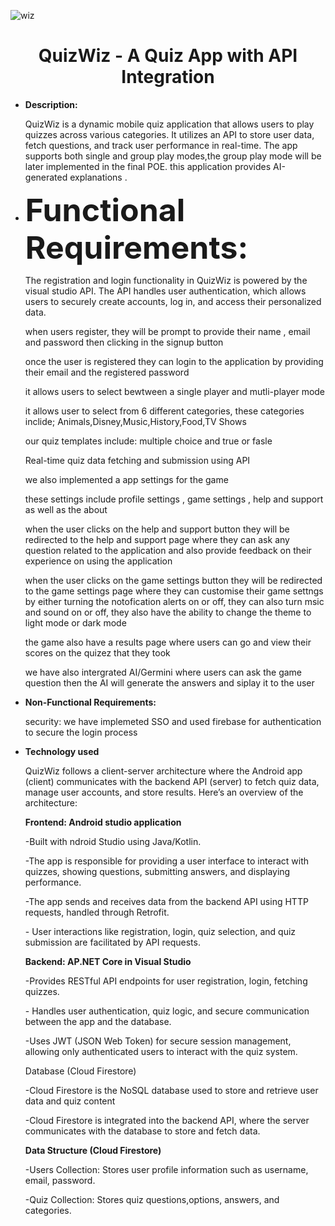 ![wiz](https://github.com/user-attachments/assets/ec6a29ea-fcfd-4775-a31d-bc0d6e0fd34a)



<div style="text-align: center;">
    <h1>QuizWiz - A Quiz App with API Integration</h1>
</div>
<ul><li><strong>Description:</strong></li></ul>
<ul>QuizWiz is a dynamic mobile quiz  application that allows users to play quizzes across various categories. It utilizes an API to store user data, fetch questions, and track user performance in real-time. The app supports both single and group play modes,the group play mode will be later implemented in the final POE. this application provides AI-generated explanations .
</ul>

<p><ul>
  <li><strong style="font-size: 50px;">Functional Requirements:</strong></li>
</ul>


<ul>The registration and login functionality in QuizWiz is powered by the visual studio API. The API handles user authentication, which allows users to securely create accounts, log in, and access their personalized data.</ul>
<ul>when users register, they will be prompt to provide their name , email and password then clicking in the signup button 
<ul></ul>once the user is registered they can login to the application by providing their email and the registered password </ul>
</ul>
<ul>it allows users to select bewtween a single player and mutli-player mode 
</ul>
<ul>it allows user to select from 6 different categories, these categories inclide; Animals,Disney,Music,History,Food,TV Shows
</ul>
<ul>our quiz templates include: multiple choice and true or fasle 
</ul>
<ul>Real-time quiz data fetching and submission using API</ul>
<ul>we also implemented a app settings for the game </ul>
<ul> these settings include profile settings , game settings , help and support as well as the about </ul>
<ul>when the user clicks on the help and support button they will be redirected to the help and support page where they can ask any question related to the application and also provide feedback on their experience on using  the application  </ul>
<ul>when the user clicks on the game settings button they will be redirected to the game settings page where they can customise their game settngs by either turning  the notofication  alerts on or off, they can also turn msic and sound on or off, they also have the ability to change the theme to  light mode or dark mode </ul>
<ul>the game also have a results page where users can go and view their scores on the quizez that they took </ul>
<ul>we have also intergrated AI/Germini where users can ask the game question then the AI will generate the answers and siplay it to the user</ul></p>



<p><ul><li><strong>Non-Functional Requirements:</strong></li></ul>

<ul>security: we have implemeted SSO and used firebase for authentication to secure the login process  </ul>
<ul></ul>  </p>

<ul><li><strong>Technology used</strong> </li></ul>
<ul>QuizWiz follows a client-server architecture where the Android app (client) communicates with the backend API (server) to fetch quiz data, manage user accounts, and store results. Here’s an overview of the architecture:</ul>
<ul><strong>Frontend: Android studio application</strong>  </ul>
<ul>-Built with ndroid Studio using Java/Kotlin.</ul>
<ul>-The app is responsible for providing a user interface to interact with quizzes, showing questions, submitting answers, and displaying performance.</ul>
<ul>-The app sends and receives data from the backend API using HTTP requests, handled through Retrofit.</ul>
<ul>- User interactions like registration, login, quiz selection, and quiz submission are facilitated by API requests.</ul>

<ul><strong>Backend: AP.NET Core in Visual Studio</strong>  </ul>
<ul>-Provides RESTful API endpoints for user registration, login, fetching quizzes.</ul>
<ul>- Handles user authentication, quiz logic, and secure communication between the app and the database.</ul>
<ul>-Uses JWT (JSON Web Token) for secure session management, allowing only authenticated users to interact with the quiz system.</ul>

<ul><strong></strong>Database (Cloud Firestore)</strong>  </ul>
<ul>-Cloud Firestore is the NoSQL database used to store and retrieve user data and  quiz content</ul>
<ul>-Cloud Firestore is integrated into the backend API, where the server communicates with the database to store and fetch data.</ul>

<ul><strong> Data Structure (Cloud Firestore)</strong>  </ul>
   <ul>-Users Collection: Stores user profile information such as username, email, password.</ul>
   <ul>-Quiz Collection: Stores quiz questions,options, answers, and categories.</ul> 

 




